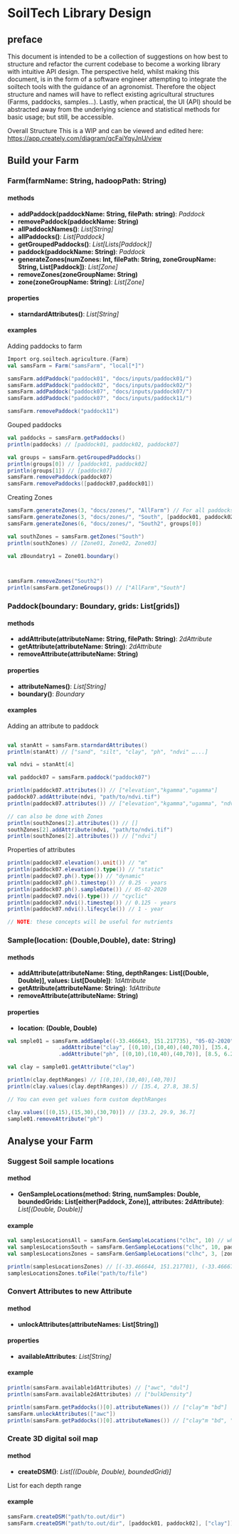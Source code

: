 # SoilTech Library Design

## preface

This document is intended to be a collection of suggestions on how best to structure and refactor the current codebase to become a working library with intuitive API design. The perspective held, whilst making this document, is in the form of a software engineer attempting to integrate the soiltech tools with the guidance of an agronomist. Therefore the object structure and names will have to reflect existing agricultural structures (Farms, paddocks, samples...). Lastly, when practical, the UI (API) should be abstracted away from the underlying science and statistical methods for basic usage; but still, be accessible.

Overall Structure This is a WIP and can be viewed and edited here: <https://app.creately.com/diagram/qcFaiYqyJnU/view>

## Build your Farm

### Farm(farmName: String, hadoopPath: String)

#### methods

- **addPaddock(paddockName: String, filePath: string)**: _Paddock_
- **removePaddock(paddockName: String)**
- **allPaddockNames()**: _List[String]_
- **allPaddocks()**: _List[Paddock]_
- **getGroupedPaddocks()**: _List[Lists[Paddock]]_
- **paddock(paddockName: String)**: _Paddock_
- **generateZones(numZones: Int, filePath: String, zoneGroupName: String, List[Paddock])**: _List[Zone]_
- **removeZones(zoneGroupName: String)**
- **zone(zoneGroupName: String)**: _List[Zone]_

#### properties

- **starndardAttributes()**: _List[String]_

#### examples

Adding paddocks to farm

```scala
Import org.soiltech.agriculture.{Farm}
val samsFarm = Farm("samsFarm", "local[*]")

samsFarm.addPaddock("paddock01", "docs/inputs/paddock01/")
samsFarm.addPaddock("paddock02", "docs/inputs/paddock02/")
samsFarm.addPaddock("paddock07", "docs/inputs/paddock07/")
samsFarm.addPaddock("paddock07", "docs/inputs/paddock11/")

samsFarm.removePaddock("paddock11")
```

Gouped paddocks

```scala
val paddocks = samsFarm.getPaddocks()
println(paddocks) // [paddock01, paddock02, paddock07]

val groups = samsFarm.getGroupedPaddocks()
println(groups[0]) // [paddock01, paddock02]
println(groups[1]) // [paddock07]
samsFarm.removePaddock(paddock07)
samsFarm.removePaddocks([paddock07,paddock01])
```

Creating Zones

```scala
samsFarm.generateZones(3, "docs/zones/", "AllFarm") // For all paddocks
samsFarm.generateZones(3, "docs/zones/", "South", [paddock01, paddock02]) // for only these two paddocks
samsFarm.generateZones(6, "docs/zones/", "South2", groups[0])

val southZones = samsFarm.getZones("South")
println(southZones) // [Zone01, Zone02, Zone03]

val zBoundatry1 = Zone01.boundary()



samsFarm.removeZones("South2")
println(samsFarm.getZoneGroups()) // ["AllFarm","South"]
```

### Paddock(boundary: Boundary, grids: List[grids])

#### methods

- **addAttribute(attributeName: String, filePath: String)**: _2dAttribute_
- **getAttribute(attributeName: String)**: _2dAttribute_
- **removeAttribute(attributeName: String)**

#### properties

- **attributeNames()**: _List[String]_
- **boundary()**: _Boundary_

#### examples

Adding an attribute to paddock

```scala

val stanAtt = samsFarm.starndardAttributes()
println(stanAtt) // ["sand", "silt", "clay", "ph", "ndvi" …...]

val ndvi = stanAtt[4]

val paddock07 = samsFarm.paddock("paddock07")

println(paddock07.attributes()) // ["elevation","kgamma","ugamma"]
paddock07.addAttribute(ndvi, "path/to/ndvi.tif")
println(paddock07.attributes()) // ["elevation","kgamma","ugamma", "ndvi"]

// can also be done with Zones
println(southZones[2].attributes()) // []
southZones[2].addAttribute(ndvi, "path/to/ndvi.tif")
println(southZones[2].attributes()) // ["ndvi"]
```

Properties of attributes

```scala
println(paddock07.elevation().unit()) // "m"
println(paddock07.elevation().type()) // "static"
println(paddock07.ph().type()) // "dynamic"
println(paddock07.ph().timestep()) // 0.25 - years
println(paddock07.ph().sampleDate()) // 05-02-2020
println(paddock07.ndvi().type()) // "cyclic"
println(paddock07.ndvi().timestep()) // 0.125 - years
println(paddock07.ndvi().lifecycle()) // 1 - year

// NOTE: these concepts will be useful for nutrients
```

### Sample(location: (Double,Double), date: String)

#### methods

- **addAttribute(attributeName: Sting, depthRanges: List[(Double, Double)], values: List[Double])**: _1dAttribute_
- **getAttribute(attributeName: String)**: _1dAttribute_
- **removeAttribute(attributeName: String)**

#### properties

- **location**: **(Double, Double)**

```scala
val smple01 = samsFarm.addSample((-33.466643, 151.217735), "05-02-2020")
                .addAttribute("clay", [(0,10),(10,40),(40,70)], [35.4, 27.8, 38.5])
                .addAttribute("ph", [(0,10),(10,40),(40,70)], [8.5, 6.2, 7.7])

val clay = sample01.getAttribute("clay")

println(clay.depthRanges) // [(0,10),(10,40),(40,70)]
println(clay.values(clay.depthRanges)) // [35.4, 27.8, 38.5]

// You can even get values form custom depthRanges

clay.values([(0,15),(15,30),(30,70)]) // [33.2, 29.9, 36.7]
sample01.removeAttribute("ph")
```

## Analyse your Farm

### Suggest Soil sample locations

#### method

- **GenSampleLocations(method: String, numSamples: Double, boundedGrids: List[either(Paddock, Zone)], attributes: 2dAttribute)**: _List[(Double, Double)]_

#### example

```scala
val samplesLocationsAll = samsFarm.GenSampleLocations("clhc", 10) // whole farm, all  2dAttributes
val samplesLocationsSouth = samsFarm.GenSampleLocations("clhc", 10, paddocks = [paddock01, paddock02], attributes = ["ndvi", "uGamma"])
val samplesLocationsZones = samsFarm.GenSampleLocations("clhc", 3, [zone01])

println(samplesLocationsZones) // [(-33.466644, 151.217701), (-33.466677, 151.217722),(-33.466683, 151.217755)]
samplesLocationsZones.toFile("path/to/file")
```

### Convert Attributes to new Attribute

#### method

- **unlockAttributes(attributeNames: List[String])**

#### properties

- **availableAttributes**: _List[String]_

#### example

```scala
println(samsFarm.available1dAttributes) // ["awc", "dul"]
println(samsFarm.available2dAttributes) // ["bulkDensity"]

println(samsFarm.getPaddocks()[0].attributeNames()) // ["clay"m "bd"]
samsFarm.unlockAttributes(["awc"])
println(samsFarm.getPaddocks()[0].attributeNames()) // ["clay"m "bd", "awc"]
```

### Create 3D digital soil map

#### method

- **createDSM()**: _List[((Double, Double), boundedGrid)]_

List for each depth range

#### example

```scala
samsFarm.createDSM("path/to.out/dir")
samsFarm.createDSM("path/to.out/dir", [paddock01, paddock02], ["clay"])
```
